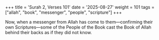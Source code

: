 +++
title = 'Surah 2, Verses 101'
date = '2025-08-27'
weight = 101
tags = ["allah", "book", "messenger", "people", "scripture"]
+++

Now, when a messenger from Allah has come to them—confirming their own Scriptures—some of the People of the Book cast the Book of Allah behind their backs as if they did not know.